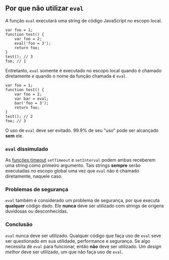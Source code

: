 ## Por que não utilizar `eval`

A função `eval` executará uma string de código JavaScript no escopo local.

    var foo = 1;
    function test() {
        var foo = 2;
        eval('foo = 3');
        return foo;
    }
    test(); // 3
    foo; // 1

Entretanto, `eval` somente é executado no escopo local quando é chamado diretamente
*e* quando o nome da função chamada é `eval`. 

    var foo = 1;
    function test() {
        var foo = 2;
        var bar = eval;
        bar('foo = 3');
        return foo;
    }
    test(); // 2
    foo; // 3

O uso de `eval` deve ser evitado. 99.9% de seu "uso" pode ser alcançado **sem** ele.
    
### `eval` dissimulado

As [funções timeout](#other.timeouts) `setTimeout` e `setInterval` podem ambas receberem uma string
como primeiro argumento. Tais strings **sempre** serão executadas no escopo global uma vez que 
`eval` não é chamado diretamente, naquele caso.

### Problemas de segurança

`eval` também é considerado um problema de segurança, por que executa **qualquer** código dado.
Ele **nunca** deve ser utilizado com strings de origens duvidosas ou desconhecidas.

### Conclusão

`eval` nunca deve ser utilizado. Qualquer código que faça uso de `eval` seve ser questionado
em sua utilidade, performance e segurança. Se algo necessita de `eval` para funcionar, então **não** deve ser utilizado.
Um *design melhor* deve ser utilizado, um que não faça uso de `eval`.

